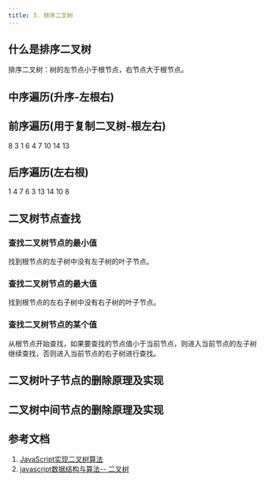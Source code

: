 ```yaml
---
title: 3. 排序二叉树
---
```

## 什么是排序二叉树
排序二叉树：树的左节点小于根节点，右节点大于根节点。

## 中序遍历(升序-左根右)

## 前序遍历(用于复制二叉树-根左右)
8 3 1 6 4 7 10 14 13
## 后序遍历(左右根)
1 4 7 6 3 13 14 10 8
## 二叉树节点查找
### 查找二叉树节点的最小值
找到根节点的左子树中没有左子树的叶子节点。
### 查找二叉树节点的最大值
找到根节点的左右子树中没有右子树的叶子节点。
### 查找二叉树节点的某个值
从根节点开始查找，如果要查找的节点值小于当前节点，则进入当前节点的左子树继续查找，否则进入当前节点的右子树进行查找。

## 二叉树叶子节点的删除原理及实现

## 二叉树中间节点的删除原理及实现


## 参考文档
1. [JavaScript实现二叉树算法](https://github.com/CruxF/IMOOC/issues/2)
2. [javascript数据结构与算法-- 二叉树](https://www.cnblogs.com/tugenhua0707/p/4361051.html)